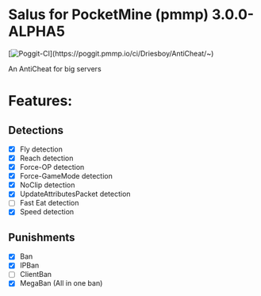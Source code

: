 # Salus for PocketMine (pmmp) 3.0.0-ALPHA5
[![Poggit-CI](https://poggit.pmmp.io/ci.shield/Driesboy/AntiCheat/~)](https://poggit.pmmp.io/ci/Driesboy/AntiCheat/~)

An AntiCheat for big servers

# Features:

## Detections
- [x] Fly detection
- [x] Reach detection
- [x] Force-OP detection
- [x] Force-GameMode detection
- [x] NoClip detection
- [x] UpdateAttributesPacket detection
- [ ] Fast Eat detection
- [x] Speed detection

## Punishments   
- [x] Ban
- [x] IPBan
- [ ] ClientBan
- [x] MegaBan  (All in one ban)

